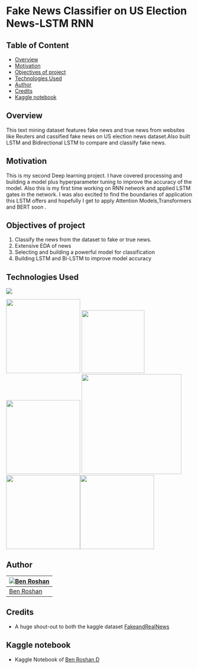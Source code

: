 # Fake News Classifier on US Election News-LSTM RNN

## Table of Content
  * [Overview](#overview)
  * [Motivation](#motivation)
  * [Objectives of project](#objectives-of-project)
  * [Technologies Used](#technologies-used)
  * [Author](#author)
  * [Credits](#credits)
  * [Kaggle notebook](#Kaggle-notebook)
  
## Overview
This text mining dataset features fake news and true news from websites like Reuters and cassified fake news  on US election news dataset.Also built LSTM and Bidirectional LSTM to compare and classify fake news. 

## Motivation
This is my second Deep learning project. I have covered processing and building a model plus hyperparameter tuning to improve the accuracy of the model. Also this is my first time working on RNN network and applied LSTM gates in the network. I was also excited to find the boundaries of application this LSTM offers and hopefully I get to apply Attention Models,Transformers and BERT soon .

## Objectives of project
1. Classify the news from the dataset to fake or true news.
2. Extensive EDA of news
3. Selecting and building a powerful model for classification
4. Building LSTM and Bi-LSTM to improve model accuracy

## Technologies Used
![](https://forthebadge.com/images/badges/made-with-python.svg)

[<img target="_blank" src="https://img.stackshare.io/service/5601/keras.png" width=200>](https://keras.io/) [<img target="_blank" src="https://discoversdkcdn.azureedge.net/runtimecontent/companyfiles/6976/3404/thumbnail.png?v131360183399041689" width=170>](https://seaborn.pydata.org/)[<img target="_blank" src="https://3.bp.blogspot.com/-d-nV7xJRmpw/Xo328dcAx3I/AAAAAAAAC7Q/qlqJOle6XIosJ3CGIDJ04F3Voh1iXDg0gCLcBGAsYHQ/s1600/TF_FullColor_Icon.jpg" width=200>](https://www.tensorflow.org/) 
[<img target="_blank" src="https://i.redd.it/c6h7rok9c2v31.jpg" width=270>](https://pandas.pydata.org/) [<img target="_blank" src="https://upload.wikimedia.org/wikipedia/commons/thumb/1/1a/NumPy_logo.svg/1280px-NumPy_logo.svg.png" width=200>](https://numpy.org/)[<img target="_blank" src="https://upload.wikimedia.org/wikipedia/commons/thumb/3/37/Plotly-logo-01-square.png/1200px-Plotly-logo-01-square.png" width=200>](https://plotly.com/python/)


## Author
[![Ben Roshan](https://avatars3.githubusercontent.com/u/62639456?s=460&u=2f7454bee8febbbeb84a2d2111523815a1f809cb&v=4)](https://www.linkedin.com/in/benroshan100/) |
-|
[Ben Roshan](https://www.linkedin.com/in/benroshan100/) |)

## Credits
- A huge shout-out to both the kaggle dataset [FakeandRealNews](https://www.kaggle.com/clmentbisaillon/fake-and-real-news-dataset)

## Kaggle notebook
- Kaggle Notebook of [Ben Roshan D](https://www.kaggle.com/benroshan/fake-news-classifier-lstm)

